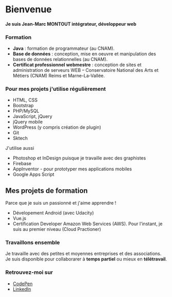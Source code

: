 # Bienvenue
#### Je suis Jean-Marc MONTOUT intégrateur, développeur web

### Formation
- **Java** : formation de programmateur (au CNAM).
- **Base de données** : conception, mise en oeuvre et manipulation des bases de données relationnelles (au CNAM).
- **Certificat professionnel webmestre** : conception de sites et administration de serveurs WEB – Conservatoire National des Arts et Métiers (CNAM) Reims et Marne-La-Vallée.

### Pour mes projets j'utilise régulièrement
- HTML, CSS
- Bootstrap
- PHP/MySQL
- JavaScript, jQuery
- jQuery mobile
- WordPress (y compris création de plugin)
- Git
- Sktech

J'utilise aussi
- Photoshop et InDesign puisque je travaille avec des graphistes
- Firebase
- AppInventor - pour prototyper mes applications mobiles
- Google Apps Script

## Mes projets de formation
Parce que je suis un passionné et j'aime apprendre !

- Dévelopement Android (avec Udacity)
- Vue.js
- Certification Developer Amazon Web Services (AWS). Pour l'instant, je suis au premier niveau (Cloud Practioner)

### Travaillons ensemble
Je travaille avec des petites et moyennes entreprises et des associations.
Je suis disponible pour collaborarer à **temps partiel** ou mieux en **télétravail**.

### Retrouvez-moi sur
- [CodePen](https://codepen.io/jmarcm)
- [LinkedIn](www.linkedin.com/in/jean-marc-montout-9155ab17)
